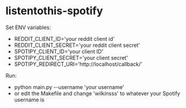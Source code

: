 # listentothis-spotify

Set ENV variables:

* REDDIT_CLIENT_ID='your reddit client id'
* REDDIT_CLIENT_SECRET='your reddit client secret'
* SPOTIPY_CLIENT_ID='your client ID'
* SPOTIPY_CLIENT_SECRET='your client secret'
* SPOTIPY_REDIRECT_URI='http://localhost/callback/'

Run:

- python main.py --username 'your username'
- or edit the Makefile and change 'wilkinsss' to whatever your Spotify username is

